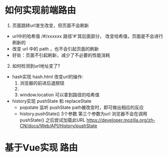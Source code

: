 # 如何实现前端路由
1. 页面跳转url发生改变，但页面不会刷新
  - url中的哈希值 /#/xxxxxx 路径'#'其后面部分， 改变哈希值，页面是不会进行刷新的
  - 改变 url 中的 path ，也不会引起页面的刷新
  - 好处：页面不引起刷新，减少了不必要的性能消耗
2. 如何检测到url地址变了?
  - hash实现 hash.html
  改变url的操作:
    1. 浏览器的前进后退按钮
    2. <a></a>
    3. window.location 可以拿到路径的哈希值
  - history实现
  pushState 和 replaceState
    - popstate
      监听 pushState path被改变时，即可做出相应的反应
    - history.pushState() 3个参数
      第三个参数为url
      浏览器不会在调用pushState() 之后尝试加载此URL
      https://developer.mozilla.org/zh-CN/docs/Web/API/History/pushState 
# 基于Vue实现 路由

